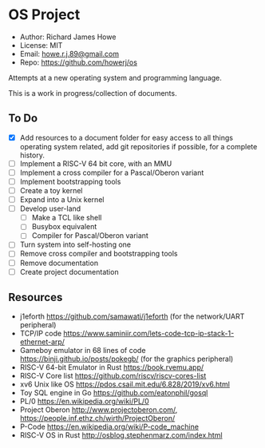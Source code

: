 # OS Project

* Author: Richard James Howe
* License: MIT
* Email: howe.r.j.89@gmail.com
* Repo: https://github.com/howerj/os

Attempts at a new operating system and programming language.

This is a work in progress/collection of documents.

## To Do

* [x] Add resources to a document folder for easy access to all things
  operating system related, add git repositories if possible, for a
  complete history.
* [ ] Implement a RISC-V 64 bit core, with an MMU
* [ ] Implement a cross compiler for a Pascal/Oberon variant
* [ ] Implement bootstrapping tools
* [ ] Create a toy kernel
* [ ] Expand into a Unix kernel
* [ ] Develop user-land
  - [ ] Make a TCL like shell
  - [ ] Busybox equivalent
  - [ ] Compiler for Pascal/Oberon variant
* [ ] Turn system into self-hosting one
* [ ] Remove cross compiler and bootstrapping tools
* [ ] Remove documentation
* [ ] Create project documentation

## Resources

- j1eforth <https://github.com/samawati/j1eforth>
  (for the network/UART peripheral)
- TCP/IP code <https://www.saminiir.com/lets-code-tcp-ip-stack-1-ethernet-arp/>
- Gameboy emulator in 68 lines of code <https://binji.github.io/posts/pokegb/>
  (for the graphics peripheral)
- RISC-V 64-bit Emulator in Rust <https://book.rvemu.app/>
- RISC-V Core list <https://github.com/riscv/riscv-cores-list>
- xv6 Unix like OS <https://pdos.csail.mit.edu/6.828/2019/xv6.html>
- Toy SQL engine in Go <https://github.com/eatonphil/gosql>
- PL/0 <https://en.wikipedia.org/wiki/PL/0>
- Project Oberon <http://www.projectoberon.com/>,
  <https://people.inf.ethz.ch/wirth/ProjectOberon/> 
- P-Code <https://en.wikipedia.org/wiki/P-code_machine>
- RISC-V OS in Rust <http://osblog.stephenmarz.com/index.html>
